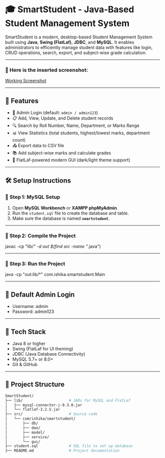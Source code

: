 # 🎓 SmartStudent - Java-Based Student Management System

SmartStudent is a modern, desktop-based Student Management System built using **Java**, **Swing (FlatLaf)**, **JDBC**, and **MySQL**. It enables administrators to efficiently manage student data with features like login, CRUD operations, search, export, and subject-wise grade calculation.

---
### 📸 Here is the inserted screenshot:

[Working Screenshot](https://docs.google.com/document/d/1QbXFkBiu3In4-P3LPV2-xjGP-y_vATN6NKyF_HJp1fg/edit?usp=sharing)

---

## 🚀 Features

- 🔐 Admin Login (default: `admin / admin123`)
- 📋 Add, View, Update, and Delete student records
- 🔍 Search by Roll Number, Name, Department, or Marks Range
- 📊 View Statistics (total students, highest/lowest marks, department count)
- 📤 Export data to CSV file
- 📚 Add subject-wise marks and calculate grades
- 🌈 FlatLaf-powered modern GUI (dark/light theme support)

---
## 🛠️ Setup Instructions

### 📌 Step 1: MySQL Setup
1. Open **MySQL Workbench** or **XAMPP phpMyAdmin**.  
2. Run the `student.sql` file to create the database and table.  
3. Make sure the database is named **`smartstudent`**.

---
### 📌 Step 2: Compile the Project

javac -cp "lib/*" -d out $(find src -name "*.java")


---

### 📌 Step 3: Run the Project

java -cp "out:lib/*" com.ishika.smartstudent.Main  


---
## 🔐 Default Admin Login
- Username: admin
- Password: admin123

---



## 🧰 Tech Stack

- Java 8 or higher
- Swing (FlatLaf for UI theming)
- JDBC (Java Database Connectivity)
- MySQL 5.7+ or 8.0+
- Git & GitHub

---


## 📁 Project Structure

```bash
SmartStudent/
├── lib/                     # JARs for MySQL and FlatLaf
│   ├── mysql-connector-j-9.3.0.jar
│   └── flatlaf-3.2.5.jar
├── src/                     # Source code
│   └── com/ishika/smartstudent/
│       ├── db/
│       ├── dao/
│       ├── model/
│       ├── service/
│       └── gui/
├── student.sql              # SQL file to set up database
├── README.md                # Project documentation

